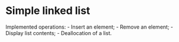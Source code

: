 # Simple linked list

Implemented operations:
	- Insert an element;
	- Remove an element;
	- Display list contents;
	- Deallocation of a list.
